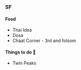 
### SF

#### Food 
- Thai Idea
- Dosa
- Chaat Corner - 3rd and folsom

#### Things to do :eyes:
- Twin Peaks

